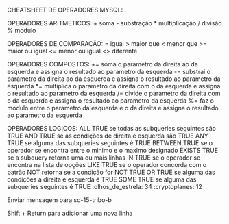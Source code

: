 CHEATSHEET DE OPERADORES MYSQL:

OPERADORES ARITMETICOS:
    +       soma
    -       substração
    *       multiplicação
    /       divisão
    %       modulo

OPERADORES DE COMPARAÇÃO:
    =       igual
    >       maior que
    <       menor que
    >=      maior ou igual
    <=      menor ou igual
    <>      diferente

OPERADORES COMPOSTOS:
    +=      soma o parametro da direita ao da esquerda e assigna o resultado ao parametro da esquerda
    -=      substrai o parametro da direita ao da esquerda e assigna o resultado ao parametro da esquerda
    *=      multiplica o parametro da direita com o da esquerda e assigna o resultado ao parametro da esquerda
    /=      divide o parametro da direita com o da esquerda e assigna o resultado ao parametro da esquerda
    %=      faz o modulo entre o parametro da esquerda e o da direita e assigna o resultado ao parametro da esquerda

OPERADORES LOGICOS:
    ALL     TRUE se todas as subqueries seguintes são TRUE
    AND     TRUE se as condições de direita e esquerda são TRUE
    ANY     TRUE se alguma das subqueries seguintes é TRUE
    BETWEEN TRUE se o operador se encontra entre o minimo e o maximo designado
    EXISTS  TRUE se a subquery retorna uma ou mais linhas
    IN      TRUE se o operador se encontra na lista de opções
    LIKE    TRUE se o operador concorda com o patrão
    NOT     retorna se a condição for NOT TRUE
    OR      TRUE se alguma das condições a direita e esquerda é TRUE
    SOME    TRUE se alguma das subqueries seguintes é TRUE
:olhos_de_estrela:
34
:cryptoplanes:
12



Enviar mensagem para sd-15-tribo-b








Shift + Return para adicionar uma nova linha
